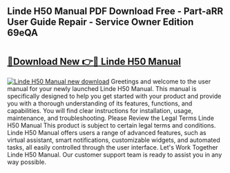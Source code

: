 ## Linde H50 Manual PDF Download Free - Part-aRR User Guide Repair - Service Owner Edition 69eQA

# <h2><a href="http://bc52980.oget.top/?id=Linde+H50+Manual">🔗Download New 👉🔴 Linde H50 Manual</a></h2>

[![Linde H50 Manual new download](https://i.imgur.com/5g1atiW.png)](http://bc52980.oget.top/?id=Linde+H50+Manual)
Greetings and welcome to the user manual for your newly launched Linde H50 Manual. This manual is specifically designed to help you get started with your product and provide you with a thorough understanding of its features, functions, and capabilities. You will find clear instructions for installation, usage, maintenance, and troubleshooting. Please Review the Legal Terms Linde H50 Manual This product is subject to certain legal terms and conditions. Linde H50 Manual offers users a range of advanced features, such as virtual assistant, smart notifications, customizable widgets, and automated tasks, all easily controlled through the user interface. Let's Work Together Linde H50 Manual. Our customer support team is ready to assist you in any way possible.

